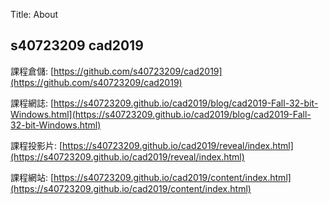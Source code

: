 Title: About

## s40723209 cad2019

課程倉儲: [https://github.com/s40723209/cad2019](https://github.com/s40723209/cad2019)

課程網誌: [https://s40723209.github.io/cad2019/blog/cad2019-Fall-32-bit-Windows.html](https://s40723209.github.io/cad2019/blog/cad2019-Fall-32-bit-Windows.html)

課程投影片: [https://s40723209.github.io/cad2019/reveal/index.html](https://s40723209.github.io/cad2019/reveal/index.html)

課程網站: [https://s40723209.github.io/cad2019/content/index.html](https://s40723209.github.io/cad2019/content/index.html)








